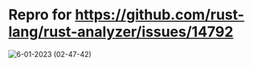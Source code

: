 # Repro for https://github.com/rust-lang/rust-analyzer/issues/14792

![6-01-2023 (02-47-42)](https://github.com/xxshady/panic-repro/assets/54737754/9f8a0c5a-1338-48af-892a-9a7a02d45634)
